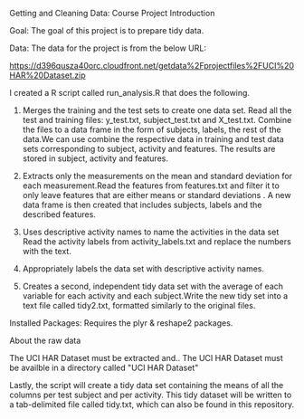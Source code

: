 Getting and Cleaning Data: Course Project
Introduction

Goal: 
The goal of this project is to prepare tidy data.

Data:
The data for the project is from the below URL:

https://d396qusza40orc.cloudfront.net/getdata%2Fprojectfiles%2FUCI%20HAR%20Dataset.zip


I created a R script called run_analysis.R that does the following.
1. Merges the training and the test sets to create one data set.
Read all the test and training files: y_test.txt, subject_test.txt and X_test.txt.
Combine the files to a data frame in the form of subjects, labels, the rest of the data.We can use combine the respective data in training and test data sets corresponding to subject, activity and features. The results are stored in subject, activity and features.

2. Extracts only the measurements on the mean and standard deviation for each measurement.Read the features from features.txt and filter it to only leave features that are either means or standard deviations . A new data frame is then created that includes subjects, labels and the described features.

3. Uses descriptive activity names to name the activities in the data set
Read the activity labels from activity_labels.txt and replace the numbers with the text.

4. Appropriately labels the data set with descriptive activity names.

5. Creates a second, independent tidy data set with the average of each variable for each activity and each subject.Write the new tidy set into a text file called tidy2.txt, formatted similarly to the original files.

Installed Packages:
Requires the plyr & reshape2 packages.


About the raw data

The UCI HAR Dataset must be extracted and..
The UCI HAR Dataset must be availble in a directory called "UCI HAR Dataset"


Lastly, the script will create a tidy data set containing the means of all the columns per test subject and per activity. This tidy dataset will be written to a tab-delimited file called tidy.txt, which can also be found in this repository.